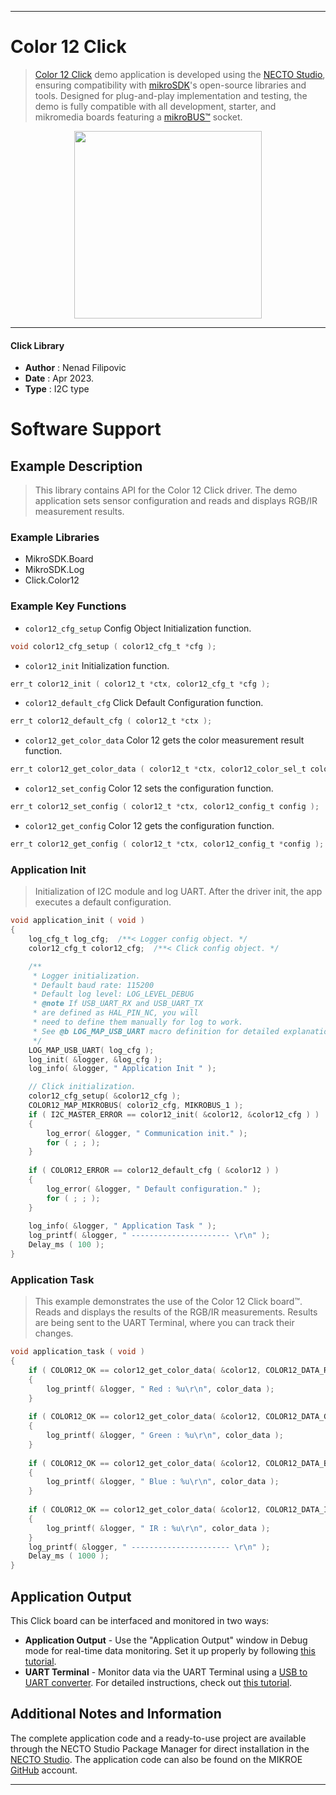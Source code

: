 
---
# Color 12 Click

> [Color 12 Click](https://www.mikroe.com/?pid_product=MIKROE-5724) demo application is developed using
the [NECTO Studio](https://www.mikroe.com/necto), ensuring compatibility with [mikroSDK](https://www.mikroe.com/mikrosdk)'s
open-source libraries and tools. Designed for plug-and-play implementation and testing, the demo is fully compatible with
all development, starter, and mikromedia boards featuring a [mikroBUS&trade;](https://www.mikroe.com/mikrobus) socket.

<p align="center">
  <img src="https://www.mikroe.com/?pid_product=MIKROE-5724&image=1" height=300px>
</p>

---

#### Click Library

- **Author**        : Nenad Filipovic
- **Date**          : Apr 2023.
- **Type**          : I2C type

# Software Support

## Example Description

> This library contains API for the Color 12 Click driver.
> The demo application sets sensor configuration 
> and reads and displays RGB/IR measurement results.

### Example Libraries

- MikroSDK.Board
- MikroSDK.Log
- Click.Color12

### Example Key Functions

- `color12_cfg_setup` Config Object Initialization function.
```c
void color12_cfg_setup ( color12_cfg_t *cfg );
```

- `color12_init` Initialization function.
```c
err_t color12_init ( color12_t *ctx, color12_cfg_t *cfg );
```

- `color12_default_cfg` Click Default Configuration function.
```c
err_t color12_default_cfg ( color12_t *ctx );
```

- `color12_get_color_data` Color 12 gets the color measurement result function.
```c
err_t color12_get_color_data ( color12_t *ctx, color12_color_sel_t color_sel, uint16_t *color_data );
```

- `color12_set_config` Color 12 sets the configuration function.
```c
err_t color12_set_config ( color12_t *ctx, color12_config_t config );
```

- `color12_get_config` Color 12 gets the configuration function.
```c
err_t color12_get_config ( color12_t *ctx, color12_config_t *config );
```

### Application Init

> Initialization of I2C module and log UART.
> After the driver init, the app executes a default configuration.

```c
void application_init ( void ) 
{
    log_cfg_t log_cfg;  /**< Logger config object. */
    color12_cfg_t color12_cfg;  /**< Click config object. */

    /** 
     * Logger initialization.
     * Default baud rate: 115200
     * Default log level: LOG_LEVEL_DEBUG
     * @note If USB_UART_RX and USB_UART_TX 
     * are defined as HAL_PIN_NC, you will 
     * need to define them manually for log to work. 
     * See @b LOG_MAP_USB_UART macro definition for detailed explanation.
     */
    LOG_MAP_USB_UART( log_cfg );
    log_init( &logger, &log_cfg );
    log_info( &logger, " Application Init " );

    // Click initialization.
    color12_cfg_setup( &color12_cfg );
    COLOR12_MAP_MIKROBUS( color12_cfg, MIKROBUS_1 );
    if ( I2C_MASTER_ERROR == color12_init( &color12, &color12_cfg ) ) 
    {
        log_error( &logger, " Communication init." );
        for ( ; ; );
    }
    
    if ( COLOR12_ERROR == color12_default_cfg ( &color12 ) )
    {
        log_error( &logger, " Default configuration." );
        for ( ; ; );
    }
    
    log_info( &logger, " Application Task " );
    log_printf( &logger, " ---------------------- \r\n" );
    Delay_ms ( 100 );
}
```

### Application Task

> This example demonstrates the use of the Color 12 Click board&trade;.
> Reads and displays the results of the RGB/IR measurements.
> Results are being sent to the UART Terminal, where you can track their changes.

```c
void application_task ( void ) 
{
    if ( COLOR12_OK == color12_get_color_data( &color12, COLOR12_DATA_RED, &color_data ) )
    {
        log_printf( &logger, " Red : %u\r\n", color_data );
    }
    
    if ( COLOR12_OK == color12_get_color_data( &color12, COLOR12_DATA_GREEN, &color_data ) )
    {
        log_printf( &logger, " Green : %u\r\n", color_data );
    }
    
    if ( COLOR12_OK == color12_get_color_data( &color12, COLOR12_DATA_BLUE, &color_data ) )
    {
        log_printf( &logger, " Blue : %u\r\n", color_data );
    }
    
    if ( COLOR12_OK == color12_get_color_data( &color12, COLOR12_DATA_IR, &color_data ) )
    {
        log_printf( &logger, " IR : %u\r\n", color_data );
    }
    log_printf( &logger, " ---------------------- \r\n" );
    Delay_ms ( 1000 );
}
```

## Application Output

This Click board can be interfaced and monitored in two ways:
- **Application Output** - Use the "Application Output" window in Debug mode for real-time data monitoring.
Set it up properly by following [this tutorial](https://www.youtube.com/watch?v=ta5yyk1Woy4).
- **UART Terminal** - Monitor data via the UART Terminal using
a [USB to UART converter](https://www.mikroe.com/click/interface/usb?interface*=uart,uart). For detailed instructions,
check out [this tutorial](https://help.mikroe.com/necto/v2/Getting%20Started/Tools/UARTTerminalTool).

## Additional Notes and Information

The complete application code and a ready-to-use project are available through the NECTO Studio Package Manager for 
direct installation in the [NECTO Studio](https://www.mikroe.com/necto). The application code can also be found on
the MIKROE [GitHub](https://github.com/MikroElektronika/mikrosdk_click_v2) account.

---
